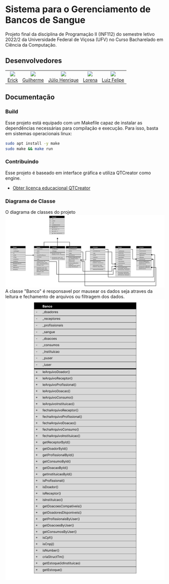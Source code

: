 # Sistema para o Gerenciamento de Bancos de Sangue

Projeto final da disciplina de Programação II (INF112) do semestre letivo 2022/2 da Universidade Federal de Viçosa (UFV) no Curso Bacharelado em Ciência da Computação. 

## Desenvolvedores

<table>
  <tr>
    <td align="center">
        <a href="">
            <img src="https://avatars.githubusercontent.com/u/105115352?v=4" width="80px" ><br>
            Erick
        </a>
    </td>
   <td align="center">
   <a href="">
    <img src="https://avatars.githubusercontent.com/u/97486193?v=4" width="80px" ><br>
    Guilherme
    </a>
   </td>
   <td align="center">
   <a href="">
    <img src="https://avatars.githubusercontent.com/u/107868327?v=4" width="80px" ><br>
    Júlio Henrique
    </a>
   </td>
   <td align="center">
    <a href=""><img src="https://avatars.githubusercontent.com/u/111444407?v=4" width="80px" ><br>
    Lorena
    </a>
   <td align="center">
    <a href="">
    <img src="https://avatars.githubusercontent.com/u/53055491?v=4" width="80px" ><br>
    Luiz Felipe
    </a>
   </td>
  </tr>
  
</table>

## Documentação

### Build

Esse projeto está equipado com um Makefile capaz de instalar as dependências necessárias para compilação e execução. Para isso, basta em sistemas operacionais linux:

```bash
sudo apt install -y make 
sudo make && make run
```

### Contribuindo

Esse projeto é baseado em interface gráfica e utiliza QTCreator como engine.

- [Obter licença educacional QTCreator](https://www.qt.io/qt-educational-license#application)

### Diagrama de Classe
O diagrama de classes do projeto
 ![Classes](/assets/project/diagrama.png)
A classe "Banco" é responsavel por mausear os dados seja atraves da leitura e fechamento de arquivos ou filtragem dos dados. 
 ![Banco](/assets/project/banco.png)
